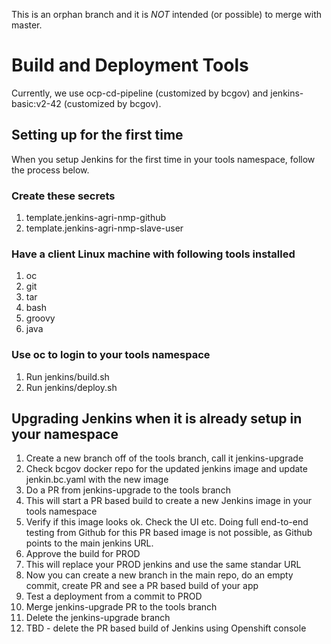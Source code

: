 This is an orphan branch and it is *NOT* intended (or possible) to merge with master.

# Build and Deployment Tools
Currently, we use ocp-cd-pipeline (customized by bcgov) and jenkins-basic:v2-42 (customized by bcgov).

## Setting up for the first time
When you setup Jenkins for the first time in your tools namespace, follow the process below.

### Create these secrets
1. template.jenkins-agri-nmp-github 
2. template.jenkins-agri-nmp-slave-user

### Have a client Linux machine with following tools installed
1. oc
2. git
3. tar
4. bash
5. groovy
6. java

### Use oc to login to your tools namespace

1. Run jenkins/build.sh 
2. Run jenkins/deploy.sh

## Upgrading Jenkins when it is already setup in your namespace
1. Create a new branch off of the tools branch, call it jenkins-upgrade
2. Check bcgov docker repo for the updated jenkins image and update jenkin.bc.yaml with the new image
3. Do a PR from jenkins-upgrade to the tools branch
4. This will start a PR based build to create a new Jenkins image in your tools namespace
5. Verify if this image looks ok. Check the UI etc. Doing full end-to-end testing from Github for this PR based image is not possible, as Github points to the main jenkins URL.
6. Approve the build for PROD
7. This will replace your PROD jenkins and use the same standar URL
8. Now you can create a new branch in the main repo, do an empty commit, create PR and see a PR based build of your app
9. Test a deployment from a commit to PROD
10. Merge jenkins-upgrade PR to the tools branch
11. Delete the jenkins-upgrade branch
12. TBD - delete the PR based build of Jenkins using Openshift console